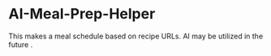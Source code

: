 # AI-Meal-Prep-Helper
This makes a meal schedule based on recipe URLs. AI may be utilized in the future .
